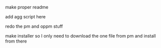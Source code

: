 make proper readme

add agg script here

redo the pm and oppm stuff

make installer so I only need to download the one file from pm and install from there

